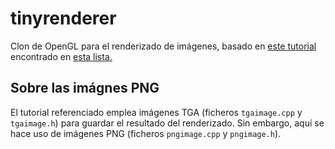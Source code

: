 # tinyrenderer

Clon de OpenGL para el renderizado de imágenes, basado en [este tutorial](https://github.com/ssloy/tinyrenderer/wiki) encontrado en [esta lista.](https://github.com/danistefanovic/build-your-own-x)

## Sobre las imágnes PNG

El tutorial referenciado emplea imágenes TGA (ficheros `tgaimage.cpp` y `tgaimage.h`) para guardar el resultado del renderizado. Sin embargo, aquí se hace uso de imágenes PNG (ficheros `pngimage.cpp` y `pngimage.h`).
